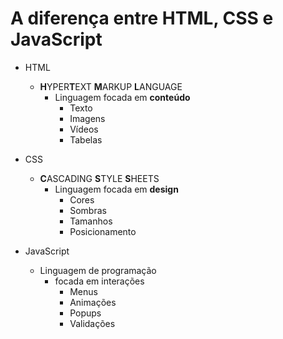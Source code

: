 # A diferença entre HTML, CSS e JavaScript

* HTML
    * **H**YPER**T**EXT **M**ARKUP **L**ANGUAGE
        * Linguagem focada em **conteúdo**
            * Texto
            * Imagens
            * Vídeos
            * Tabelas


* CSS
    * **C**ASCADING **S**TYLE **S**HEETS
        * Linguagem focada em **design**
            * Cores
            * Sombras
            * Tamanhos
            * Posicionamento

* JavaScript
    * Linguagem de programação
        * focada em interações
            * Menus
            * Animações
            * Popups
            * Validações
